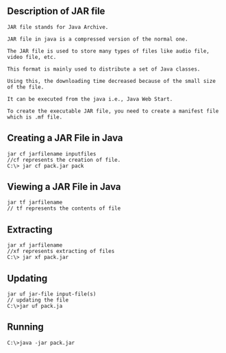 ## Description of JAR file
```
JAR file stands for Java Archive. 

JAR file in java is a compressed version of the normal one.

The JAR file is used to store many types of files like audio file, video file, etc. 

This format is mainly used to distribute a set of Java classes. 

Using this, the downloading time decreased because of the small size of the file.

It can be executed from the java i.e., Java Web Start. 

To create the executable JAR file, you need to create a manifest file which is .mf file.
```

## Creating a JAR File in Java
```
jar cf jarfilename inputfiles
//cf represents the creation of file.
C:\> jar cf pack.jar pack
```
## Viewing a JAR File in Java
```
jar tf jarfilename
// tf represents the contents of file
```
## Extracting 
```
jar xf jarfilename
//xf represents extracting of files
C:\> jar xf pack.jar
```
## Updating
```
jar uf jar-file input-file(s)
// updating the file
C:\>jar uf pack.ja
```
## Running 
```
C:\>java -jar pack.jar
```
